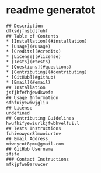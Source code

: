 # readme generatot
    ## Description
    dfksdjfnsbd[fuhf
    ## Table of Contents 
    * [Installation](#installation)
    * [Usage](#usage)
    * [Credits](#credits)
    * [License](#license)
    * [Tests](#tests)
    * [Questions](#questions)
    * [Contributing](#contributing)
    * [GitHub](#github)
    * [Email](#email) 
    ## Installation
    jsfjhfefhjewdkwefe
    ## Usage Information
    sfhfuiyewiwjgliu
    ## License
    undefined
    ## Contributing Guidelines
    hwufhifyewiurlkjfwbhvelfui;l
    ## Tests Instructions
    fuhieowycr8lmwoiurtnv
    ## Email Address
    miwnycot8pmu@gmail.com
    ## GitHub Username
    sfsfo
    ### Contact Instructions
    mfkjpfwe9aruwcer
